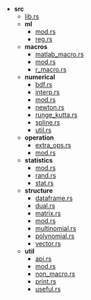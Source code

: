 - __src__
  - [lib.rs](src/lib.rs)
  - __ml__
    - [mod.rs](src/ml/mod.rs)
    - [reg.rs](src/ml/reg.rs)
  - __macros__
    - [matlab_macro.rs](src/macros/matlab_macro.rs)
    - [mod.rs](src/macros/mod.rs)
    - [r_macro.rs](src/macros/r_macro.rs)
  - __numerical__
    - [bdf.rs](src/numerical/bdf.rs)
    - [interp.rs](src/numerical/interp.rs)
    - [mod.rs](src/numerical/mod.rs)
    - [newton.rs](src/numerical/newton.rs)
    - [runge_kutta.rs](src/numerical/runge_kutta.rs)
    - [spline.rs](src/numerical/spline.rs)
    - [util.rs](src/numerical/utils.rs)
  - __operation__
    - [extra_ops.rs](src/operation/extra_ops.rs)
    - [mod.rs](src/operation/mod.rs)
  - __statistics__
    - [mod.rs](src/statistics/mod.rs)
    - [rand.rs](src/statistics/rand.rs)
    - [stat.rs](src/statistics/stat.rs)
  - __structure__
    - [dataframe.rs](src/structure/dataframe.rs)
    - [dual.rs](src/structure/dual.rs)
    - [matrix.rs](src/structure/matrix.rs)
    - [mod.rs](src/structure/mod.rs)
    - [multinomial.rs](src/structure/multinomial.rs)
    - [polynomial.rs](src/structure/polynomial.rs)
    - [vector.rs](src/structure/vector.rs)
  - __util__
    - [api.rs](src/util/api.rs)
    - [mod.rs](src/util/mod.rs)
    - [non_macro.rs](src/util/non_macro.rs)
    - [print.rs](src/util/print.rs)
    - [useful.rs](src/util/useful.rs)

